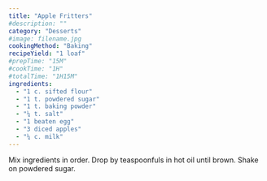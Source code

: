 ```yaml
---
title: "Apple Fritters"
#description: ""
category: "Desserts"
#image: filename.jpg
cookingMethod: "Baking"
recipeYield: "1 loaf"
#prepTime: "15M"
#cookTime: "1H"
#totalTime: "1H15M"
ingredients:
  - "1 c. sifted flour"
  - "1 t. powdered sugar"
  - "1 t. baking powder"
  - "¼ t. salt"
  - "1 beaten egg"
  - "3 diced apples"
  - "¼ c. milk"
---
```


Mix ingredients in order. Drop by teaspoonfuls in hot oil until brown. 
Shake on powdered sugar.
